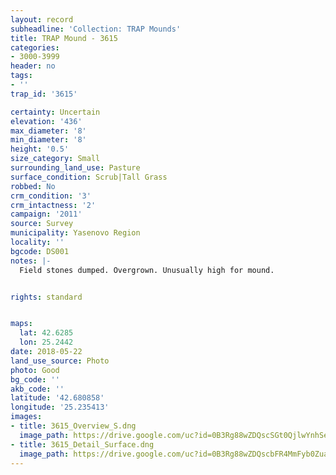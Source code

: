 ```yaml
---
layout: record
subheadline: 'Collection: TRAP Mounds'
title: TRAP Mound - 3615
categories:
- 3000-3999
header: no
tags:
- ''
trap_id: '3615'

certainty: Uncertain
elevation: '436'
max_diameter: '8'
min_diameter: '8'
height: '0.5'
size_category: Small
surrounding_land_use: Pasture
surface_condition: Scrub|Tall Grass
robbed: No
crm_condition: '3'
crm_intactness: '2'
campaign: '2011'
source: Survey
municipality: Yasenovo Region
locality: ''
bgcode: DS001
notes: |-
  Field stones dumped. Overgrown. Unusually high for mound.


rights: standard


maps:
  lat: 42.6285
  lon: 25.2442
date: 2018-05-22
land_use_source: Photo
photo: Good
bg_code: ''
akb_code: ''
latitude: '42.680858'
longitude: '25.235413'
images:
- title: 3615_Overview_S.dng
  image_path: https://drive.google.com/uc?id=0B3Rg88wZDQscSGt0QjlwYnhSeUE
- title: 3615_Detail_Surface.dng
  image_path: https://drive.google.com/uc?id=0B3Rg88wZDQscbFR4MmFyb0Zuazg
---
```

